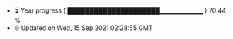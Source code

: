- ⏳ Year progress { █████████████████████▁▁▁▁▁▁▁▁▁ } 70.44 %
- ⏰ Updated on Wed, 15 Sep 2021 02:28:55 GMT

